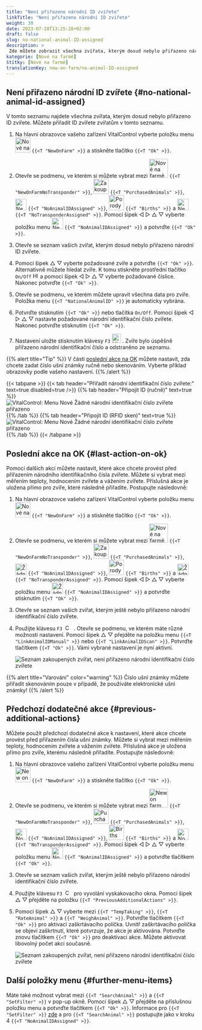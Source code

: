```yaml
---
title: "Není přiřazeno národní ID zvířete"
linkTitle: "Není přiřazeno národní ID zvířete"
weight: 30
date: 2023-07-28T13:25:28+02:00
draft: false
slug: no-national-animal-ID-assigned
description: >
 Zde můžete zobrazit všechna zvířata, kterým dosud nebylo přiřazeno národní ID zvířete, a přiřadit jim národní ID zvířete.
kategorie: [Nové na farmě]
štítky: [Nové na farmě]
translationKey: new-on-farm/no-animal-ID-assigned
---
```

## Není přiřazeno národní ID zvířete {#no-national-animal-id-assigned}

V tomto seznamu najdete všechna zvířata, kterým dosud nebylo přiřazeno ID zvířete. Můžete přiřadit ID zvířete zvířatům v tomto seznamu.

1. Na hlavní obrazovce vašeho zařízení VitalControl vyberte položku menu <img src="/icons/main/new-on-farm.svg" width="40" align="bottom" alt="Nové na farmě" /> `{{<T "NewOnFarm" >}}` a stiskněte tlačítko `{{<T "Ok" >}}`.

2. Otevře se podmenu, ve kterém si můžete vybrat mezi <img src="/icons/registration/new-on-farm-no-transponder.svg" width="50" align="bottom" alt="Nové na farmě, bez transpondéru" /> `{{<T "NewOnFarmNoTransponder" >}}`, <img src="/icons/main/new-on-farm.svg" width="40" align="bottom" alt="Zakoupená zvířata" /> `{{<T "PurchasedAnimals" >}}`, <img src="/icons/registration/no-eartag-number.svg" width="30" align="bottom" alt="Není přiřazeno národní ID zvířete" /> `{{<T "NoAnimalIDAssigned" >}}`, <img src="/icons/main/births.svg" width="40" align="bottom" alt="Porody" /> `{{<T "Births" >}}` a <img src="/icons/registration/no-transponder.svg" width="30" align="bottom" alt="Není přiřazen transpondér" /> `{{<T "NoTransponderAssigned" >}}`. Pomocí šipek ◁ ▷ △ ▽ vyberte položku menu <img src="/icons/registration/no-eartag-number.svg" width="30" align="bottom" alt="Není přiřazeno národní ID zvířete" /> `{{<T "NoAnimalIDAssigned" >}}` a potvrďte `{{<T "Ok" >}}`.

3. Otevře se seznam vašich zvířat, kterým dosud nebylo přiřazeno národní ID zvířete.

4. Pomocí šipek △ ▽ vyberte požadované zvíře a potvrďte `{{<T "Ok" >}}`. Alternativně můžete hledat zvíře. K tomu stiskněte prostřední tlačítko `On/Off` <img src="/icons/footer/search.svg" width="15" align="bottom" alt="Hledat" /> a pomocí šipek ◁ ▷ △ ▽ vyberte požadované číslice. Nakonec potvrďte `{{<T "Ok" >}}`.


5. Otevře se podmenu, ve kterém můžete upravit všechna data pro zvíře. Položka menu `{{<T "NationalAnimalID" >}}` je automaticky vybrána.

6. Potvrďte stisknutím `{{<T "Ok" >}}` nebo tlačítka `On/Off`. Pomocí šipek ◁ ▷ △ ▽ nastavte požadované národní identifikační číslo zvířete. Nakonec potvrďte stisknutím `{{<T "Ok" >}}`.

7. Nastavení uložte stisknutím klávesy `F3` <img src="/icons/footer/save.svg" width="24" align="bottom" alt="Uložit" />&nbsp;. Zvíře bylo úspěšně přiřazeno národní identifikační číslo a odstraněno ze seznamu.

{{% alert title="Tip" %}}
V části [poslední akce na OK](#last-action-on-ok) můžete nastavit, zda chcete zadat číslo ušní známky ručně nebo skenováním. Vyberte příklad obrazovky podle vašeho nastavení.
{{% /alert %}}

{{< tabpane >}}
{{< tab header="Přiřadit národní identifikační číslo zvířete:" text=true disabled=true />}}
{{% tab header="Připojit ID (ručně)" text=true %}}
![VitalControl: Menu Nové Žádné národní identifikační číslo zvířete přiřazeno](../images/noanimalID.png "Připojit ID (ručně)")
{{% /tab %}}
{{% tab header="Připojit ID (RFID sken)" text=true %}}
![VitalControl: Menu Nové Žádné národní identifikační číslo zvířete přiřazeno](../images/noanimalID-scan.png "Připojit ID (RFID sken)")
{{% /tab %}}
{{< /tabpane >}}        

## Poslední akce na OK {#last-action-on-ok}

Pomocí dalších akcí můžete nastavit, které akce chcete provést před přiřazením národního identifikačního čísla zvířete. Můžete si vybrat mezi měřením teploty, hodnocením zvířete a vážením zvířete. Příslušná akce je uložena přímo pro zvíře, které následně přiřadíte. Postupujte následovně:

1. Na hlavní obrazovce vašeho zařízení VitalControl vyberte položku menu <img src="/icons/main/new-on-farm.svg" width="40" align="bottom" alt="Nové na farmě" /> `{{<T "NewOnFarm" >}}` a stiskněte tlačítko `{{<T "Ok" >}}`.

2. Otevře se podmenu, ve kterém si můžete vybrat mezi <img src="/icons/registration/new-on-farm-no-transponder.svg" width="50" align="bottom" alt="Nové na farmě, bez transpondéru" /> `{{<T "NewOnFarmNoTransponder" >}}`, <img src="/icons/main/new-on-farm.svg" width="40" align="bottom" alt="Zakoupená zvířata" /> `{{<T "PurchasedAnimals" >}}`, <img src="/icons/registration/no-eartag-number.svg" width="30" align="bottom" alt="Žádné národní identifikační číslo zvířete" /> `{{<T "NoAnimalIDAssigned" >}}`, <img src="/icons/main/births.svg" width="40" align="bottom" alt="Porody" /> `{{<T "Births" >}}` a <img src="/icons/registration/no-transponder.svg" width="30" align="bottom" alt="Žádný transpondér přiřazen" /> `{{<T "NoTransponderAssigned" >}}`. Pomocí šipek ◁ ▷ △ ▽ vyberte položku menu <img src="/icons/registration/no-eartag-number.svg" width="30" align="bottom" alt="Žádné národní identifikační číslo zvířete" /> `{{<T "NoAnimalIDAssigned" >}}` a potvrďte stisknutím `{{<T "Ok" >}}`.


3. Otevře se seznam vašich zvířat, kterým ještě nebylo přiřazeno národní identifikační číslo zvířete.

4. Použijte klávesu `F3` &nbsp;<img src="/icons/footer/open-popup.svg" width="15" align="bottom" alt="Call popup" />&nbsp; . Otevře se podmenu, ve kterém máte různé možnosti nastavení. Pomocí šipek △ ▽ přejděte na položku menu `{{<T "LinkAnimalIDManual" >}}` nebo `{{<T "LinkAnimalIDScan" >}}`. Potvrďte tlačítkem `{{<T "Ok" >}}`. Vámi vybrané nastavení je nyní aktivní.

    ![Seznam zakoupených zvířat, není přiřazeno národní identifikační číslo zvířete](../images/link.png "Není přiřazeno národní identifikační číslo zvířete, Link")

{{% alert title="Varování" color="warning" %}}
Číslo ušní známky můžete přiřadit skenováním pouze v případě, že používáte elektronické ušní známky!
{{% /alert %}}

## Předchozí dodatečné akce {#previous-additional-actions}

Můžete použít předchozí dodatečné akce k nastavení, které akce chcete provést před přiřazením čísla ušní známky. Můžete si vybrat mezi měřením teploty, hodnocením zvířete a vážením zvířete. Příslušná akce je uložena přímo pro zvíře, kterému následně přiřadíte. Postupujte následovně:

1. Na hlavní obrazovce vašeho zařízení VitalControl vyberte položku menu <img src="/icons/main/new-on-farm.svg" width="40" align="bottom" alt="New on farm" /> `{{<T "NewOnFarm" >}}` a stiskněte tlačítko `{{<T "Ok" >}}`.

2. Otevře se podmenu, ve kterém si můžete vybrat mezi <img src="/icons/registration/new-on-farm-no-transponder.svg" width="50" align="bottom" alt="New on farm, no transponder" /> `{{<T "NewOnFarmNoTransponder" >}}`, <img src="/icons/main/new-on-farm.svg" width="40" align="bottom" alt="Purchased animals" /> `{{<T "PurchasedAnimals" >}}`, <img src="/icons/registration/no-eartag-number.svg" width="30" align="bottom" alt="No national animal ID" /> `{{<T "NoAnimalIDAssigned" >}}`, <img src="/icons/main/births.svg" width="40" align="bottom" alt="Births" /> `{{<T "Births" >}}` a <img src="/icons/registration/no-transponder.svg" width="30" align="bottom" alt="No transponder assigned" /> `{{<T "NoTransponderAssigned" >}}`. Pomocí šipek ◁ ▷ △ ▽ vyberte položku menu <img src="/icons/registration/no-eartag-number.svg" width="30" align="bottom" alt="No national animal ID" /> `{{<T "NoAnimalIDAssigned" >}}` a potvrďte tlačítkem `{{<T "Ok" >}}`.


3. Otevře se seznam vašich zvířat, kterým ještě nebylo přiřazeno národní identifikační číslo zvířete.

4. Použijte klávesu `F3` &nbsp;<img src="/icons/footer/open-popup.svg" width="15" align="bottom" alt="Call popup" />&nbsp; pro vyvolání vyskakovacího okna. Pomocí šipek △ ▽ přejděte na položku `{{<T "PreviousAdditionalActions" >}}`.

5. Pomocí šipek △ ▽ vyberte mezi `{{<T "TempTaking" >}}`, `{{<T "RateAnimal" >}}` a `{{<T "WeighAnimal" >}}`. Potvrďte tlačítkem `{{<T "Ok" >}}` pro aktivaci zaškrtávacího políčka. Uvnitř zaškrtávacího políčka se objeví zaškrtnutí, které potvrzuje, že akce je aktivována. Potvrďte znovu tlačítkem `{{<T "Ok" >}}` pro deaktivaci akce. Můžete aktivovat libovolný počet akcí současně.

    ![Seznam zakoupených zvířat, není přiřazeno národní identifikační číslo zvířete](../images/aidditional-actions.png "Není přiřazeno národní identifikační číslo zvířete, Odkaz")

 ## Další položky menu {#further-menu-items}

Máte také možnost vybrat mezi `{{<T "SearchAnimal" >}}` a `{{<T "SetFilter" >}}` v pop-up okně. Pomocí šipek △ ▽ přejděte na příslušnou položku menu a potvrďte tlačítkem `{{<T "Ok" >}}`. Informace pro `{{<T "SetFilter" >}}` [zde](/cs/docs/filter/) a pro `{{<T "SearchAnimal" >}}` postupujte jako v kroku 4 `{{<T "NoAnimalIDAssigned" >}}`.
